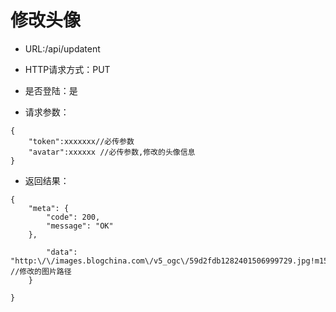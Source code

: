 # 修改头像

- URL:/api/updatent

- HTTP请求方式：PUT

- 是否登陆：是

- 请求参数：

```
{
    "token":xxxxxxx//必传参数
    "avatar":xxxxxx //必传参数,修改的头像信息
}
```

- 返回结果：

```
{
    "meta": {
        "code": 200,
        "message": "OK"
    },
    
    	"data": "http:\/\/images.blogchina.com\/v5_ogc\/59d2fdb1282401506999729.jpg!m150"  //修改的图片路径
    }
    
}

```